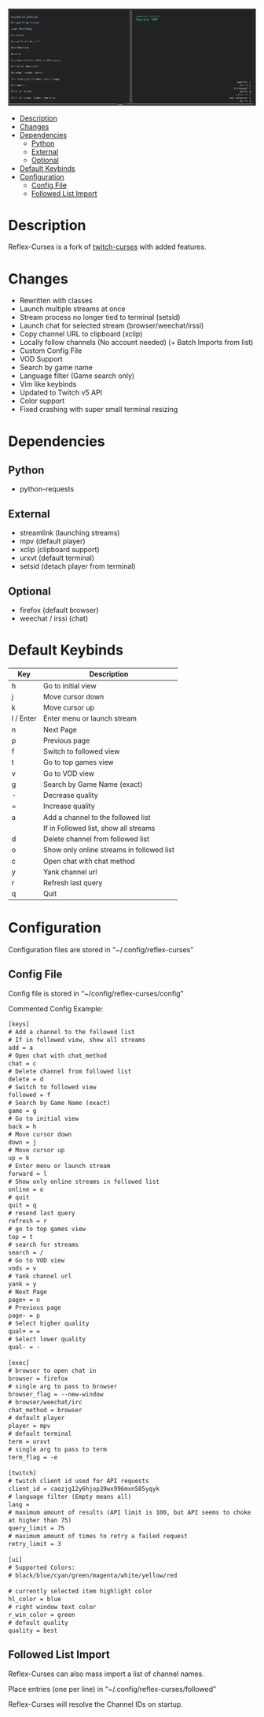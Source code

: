 <p align="center">
  <img src="/reflex.png" title="reflex-curses"/>
</p>

- [Description](#orgb8169a5)
- [Changes](#org1bc8f9b)
- [Dependencies](#orgf44b078)
  - [Python](#org88c3222)
  - [External](#orgdad08ea)
  - [Optional](#org21b258a)
- [Default Keybinds](#org348d4f4)
- [Configuration](#orgab3d14f)
  - [Config File](#org687f105)
  - [Followed List Import](#org6d89dec)



<a id="orgb8169a5"></a>

# Description

Reflex-Curses is a fork of [twitch-curses](https://gitlab.com/corbie/twitch-curses) with added features.


<a id="org1bc8f9b"></a>

# Changes

-   Rewritten with classes
-   Launch multiple streams at once
-   Stream process no longer tied to terminal (setsid)
-   Launch chat for selected stream (browser/weechat/irssi)
-   Copy channel URL to clipboard (xclip)
-   Locally follow channels (No account needed) (+ Batch Imports from list)
-   Custom Config File
-   VOD Support
-   Search by game name
-   Language filter (Game search only)
-   Vim like keybinds
-   Updated to Twitch v5 API
-   Color support
-   Fixed crashing with super small terminal resizing


<a id="orgf44b078"></a>

# Dependencies


<a id="org88c3222"></a>

## Python

-   python-requests


<a id="orgdad08ea"></a>

## External

-   streamlink (launching streams)
-   mpv (default player)
-   xclip (clipboard support)
-   urxvt (default terminal)
-   setsid (detach player from terminal)


<a id="org21b258a"></a>

## Optional

-   firefox (default browser)
-   weechat / irssi (chat)


<a id="org348d4f4"></a>

# Default Keybinds

| Key       | Description                               |
|--------- |----------------------------------------- |
| h         | Go to initial view                        |
| j         | Move cursor down                          |
| k         | Move cursor up                            |
| l / Enter | Enter menu or launch stream               |
| n         | Next Page                                 |
| p         | Previous page                             |
| f         | Switch to followed view                   |
| t         | Go to top games view                      |
| v         | Go to VOD view                            |
| g         | Search by Game Name (exact)               |
| -         | Decrease quality                          |
| =         | Increase quality                          |
| a         | Add a channel to the followed list        |
|           | If in Followed list, show all streams     |
| d         | Delete channel from followed list         |
| o         | Show only online streams in followed list |
| c         | Open chat with chat method                |
| y         | Yank channel url                          |
| r         | Refresh last query                        |
| q         | Quit                                      |


<a id="orgab3d14f"></a>

# Configuration

Configuration files are stored in &ldquo;~/.config/reflex-curses&rdquo;


<a id="org687f105"></a>

## Config File

Config file is stored in &ldquo;~/config/reflex-curses/config&rdquo;

Commented Config Example:

```
[keys]
# Add a channel to the followed list
# If in followed view, show all streams
add = a
# Open chat with chat_method
chat = c
# Delete channel from followed list
delete = d
# Switch to followed view
followed = f
# Search by Game Name (exact)
game = g
# Go to initial view
back = h
# Move cursor down
down = j
# Move cursor up
up = k
# Enter menu or launch stream
forward = l
# Show only online streams in followed list
online = o
# quit
quit = q
# resend last query
refresh = r
# go to top games view
top = t
# search for streams
search = /
# Go to VOD view
vods = v
# Yank channel url
yank = y
# Next Page
page+ = n
# Previous page
page- = p
# Select higher quality
qual+ = =
# Select lower quality
qual- = -

[exec]
# browser to open chat in
browser = firefox
# single arg to pass to browser
browser_flag = --new-window
# browser/weechat/irc
chat_method = browser
# default player
player = mpv
# default terminal
term = urxvt
# single arg to pass to term
term_flag = -e

[twitch]
# twitch client id used for API requests
client_id = caozjg12y6hjop39wx996mxn585yqyk
# language filter (Empty means all)
lang =
# maximum amount of results (API limit is 100, but API seems to choke at higher than 75)
query_limit = 75
# maximum amount of times to retry a failed request
retry_limit = 3

[ui]
# Supported Colors:
# black/blue/cyan/green/magenta/white/yellow/red

# currently selected item highlight color
hl_color = blue
# right window text color
r_win_color = green
# default quality
quality = best
```


<a id="org6d89dec"></a>

## Followed List Import

Reflex-Curses can also mass import a list of channel names.

Place entries (one per line) in &ldquo;~/.config/reflex-curses/followed&rdquo;

Reflex-Curses will resolve the Channel IDs on startup.
